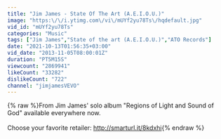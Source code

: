 ```yaml
---
title: "Jim James - State Of The Art (A.E.I.O.U.)"
image: "https:\/\/i.ytimg.com\/vi\/mUYf2yu78Ts\/hqdefault.jpg"
vid_id: "mUYf2yu78Ts"
categories: "Music"
tags: ["Jim James","State of the art (A.E.I.O.U.)","ATO Records"]
date: "2021-10-13T01:56:35+03:00"
vid_date: "2013-11-05T08:00:01Z"
duration: "PT5M15S"
viewcount: "2869941"
likeCount: "33282"
dislikeCount: "722"
channel: "jimjamesVEVO"
---
```

{% raw %}From Jim James' solo album &quot;Regions of Light and Sound of God&quot; available everywhere now.  <br /><br />Choose your favorite retailer: <a rel="nofollow" target="blank" href="http://smarturl.it/8kdxhi">http://smarturl.it/8kdxhi</a>{% endraw %}
